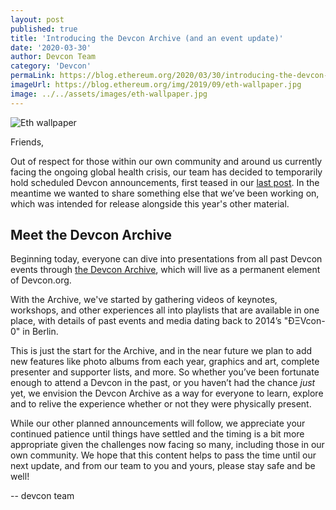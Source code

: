 ```yaml
---
layout: post
published: true
title: 'Introducing the Devcon Archive (and an event update)'
date: '2020-03-30'
author: Devcon Team
category: 'Devcon'
permaLink: https://blog.ethereum.org/2020/03/30/introducing-the-devcon-archive/
imageUrl: https://blog.ethereum.org/img/2019/09/eth-wallpaper.jpg
image: ../../assets/images/eth-wallpaper.jpg
---
```


![Eth wallpaper](https://blog.ethereum.org/img/2019/09/eth-wallpaper.jpg)

Friends,

Out of respect for those within our own community and around us currently facing the ongoing global health crisis, our team has decided to temporarily hold scheduled Devcon announcements, first teased in our [last post](https://blog.ethereum.org/2020/03/02/devcon-whats-ahead/). In the meantime we wanted to share something else that we’ve been working on, which was intended for release alongside this year's other material.

## Meet the Devcon Archive

Beginning today, everyone can dive into presentations from all past Devcon events through [the Devcon Archive](https://archive.devcon.org), which will live as a permanent element of Devcon.org.

With the Archive, we've started by gathering videos of keynotes, workshops, and other experiences all into playlists that are available in one place, with details of past events and media dating back to 2014’s "ÐΞVcon-0" in Berlin.

This is just the start for the Archive, and in the near future we plan to add new features like photo albums from each year, graphics and art, complete presenter and supporter lists, and more. So whether you’ve been fortunate enough to attend a Devcon in the past, or you haven’t had the chance _just_ yet, we envision the Devcon Archive as a way for everyone to learn, explore and to relive the experience whether or not they were physically present.

While our other planned announcements will follow, we appreciate your continued patience until things have settled and the timing is a bit more appropriate given the challenges now facing so many, including those in our own community. We hope that this content helps to pass the time until our next update, and from our team to you and yours, please stay safe and be well!

--
devcon team
